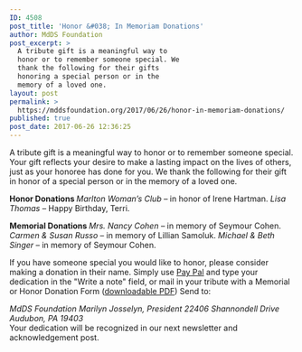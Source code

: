 ```yaml
---
ID: 4508
post_title: 'Honor &#038; In Memoriam Donations'
author: MdDS Foundation
post_excerpt: >
  A tribute gift is a meaningful way to
  honor or to remember someone special. We
  thank the following for their gifts
  honoring a special person or in the
  memory of a loved one.
layout: post
permalink: >
  https://mddsfoundation.org/2017/06/26/honor-in-memoriam-donations/
published: true
post_date: 2017-06-26 12:36:25
---
```

A tribute gift is a meaningful way to honor or to remember someone special. Your gift reflects your desire to make a lasting impact on the lives of others, just as your honoree has done for you. We thank the following for their gift in honor of a special person or in the memory of a loved one.

<strong>Honor Donations
</strong><em>Marlton Woman’s Club</em> – in honor of Irene Hartman.
<em>Lisa Thomas</em> – Happy Birthday, Terri.

<strong>Memorial Donations
</strong><em>Mrs. Nancy Cohen</em> – in memory of Seymour Cohen.
<em>Carmen &amp; Susan Russo</em> – in memory of Lillian Samoluk.
<em>Michael &amp; Beth Singer</em> – in memory of Seymour Cohen.

If you have someone special you would like to honor, please consider making a donation in their name. Simply use <a title="Dedicate Your Donation via PayPal" href="http://www.mddsfoundation.org/donate/paypal/" target="_blank" rel="noopener">Pay Pal</a> and type your dedication in the "Write a note" field, or mail in your tribute with a Memorial or Honor Donation Form (<a href="https://beta.mddsfoundation.org/wp-content/uploads/2017/07/mdds_honoring_memorial.pdf">downloadable PDF</a>) Send to:

<address>MdDS Foundation
Marilyn Josselyn, President
22406 Shannondell Drive
Audubon, PA 19403</address>Your dedication will be recognized in our next newsletter and acknowledgement post.